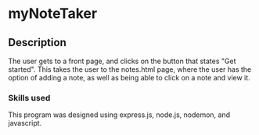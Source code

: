 # myNoteTaker

## Description
The user gets to a front page, and clicks on the button that states "Get started".  This takes the user to the notes.html page, where the user has the option of adding a note, as well as being able to click on a note and view it.

### Skills used
This program was designed using express.js, node.js, nodemon, and javascript.
